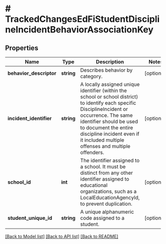 # # TrackedChangesEdFiStudentDisciplineIncidentBehaviorAssociationKey

## Properties

Name | Type | Description | Notes
------------ | ------------- | ------------- | -------------
**behavior_descriptor** | **string** | Describes behavior by category. | [optional]
**incident_identifier** | **string** | A locally assigned unique identifier (within the school or school district) to identify each specific DisciplineIncident or occurrence. The same identifier should be used to document the entire discipline incident even if it included multiple offenses and multiple offenders. | [optional]
**school_id** | **int** | The identifier assigned to a school. It must be distinct from any other identifier assigned to educational organizations, such as a LocalEducationAgencyId, to prevent duplication. | [optional]
**student_unique_id** | **string** | A unique alphanumeric code assigned to a student. | [optional]

[[Back to Model list]](../../README.md#models) [[Back to API list]](../../README.md#endpoints) [[Back to README]](../../README.md)
